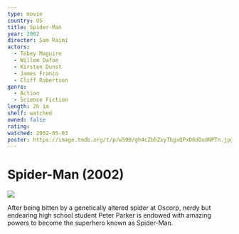 ```yaml
---
type: movie
country: US
title: Spider-Man
year: 2002
director: Sam Raimi
actors:
  - Tobey Maguire
  - Willem Dafoe
  - Kirsten Dunst
  - James Franco
  - Cliff Robertson
genre:
  - Action
  - Science Fiction
length: 2h 1m
shelf: watched
owned: false
rating:
watched: 2002-05-03
poster: https://image.tmdb.org/t/p/w500/gh4cZbhZxyTbgxQPxD0dOudNPTn.jpg
---
```


# Spider-Man (2002)

![](https://image.tmdb.org/t/p/w500/gh4cZbhZxyTbgxQPxD0dOudNPTn.jpg)

After being bitten by a genetically altered spider at Oscorp, nerdy but endearing high school student Peter Parker is endowed with amazing powers to become the superhero known as Spider-Man.